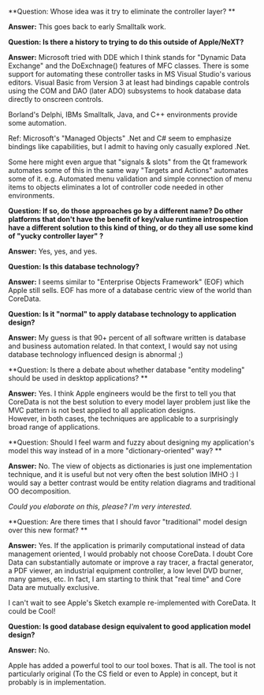 **Question:
Whose idea  was it try to eliminate the controller layer?
** 

**Answer:** 
This goes back to early Smalltalk work.

**Question: Is there a history to trying to do this outside of Apple/NeXT?** 

**Answer:** 
Microsoft tried with DDE which I think stands for "Dynamic Data 
Exchange" and the DoExchnage() features of MFC classes.  There is some 
support for automating these controller tasks in MS Visual Studio's 
various editors.  Visual Basic from Version 3 at least had bindings capable
controls using the COM and DAO (later ADO) subsystems to hook database
data directly to onscreen controls.

 Borland's Delphi, IBMs Smalltalk, Java, and C++ 
environments provide some automation. 

Ref: Microsoft's "Managed 
Objects"  .Net and C# seem to emphasize bindings like capabilities, but 
I admit to having only casually explored .Net.

Some here might even argue that "signals & slots" from the Qt framework automates some of 
this in the same way "Targets and Actions" automates some of it. e.g. 
Automated menu validation and simple connection of menu items to 
objects eliminates a lot of controller code needed in other 
environments.

**Question: If so, do those approaches go by a different name?
Do other platforms that don't have the benefit of key/value runtime
introspection have a different solution to this kind of thing, or do
they all use some kind of "yucky controller layer" ?** 

**Answer:** 
Yes, yes, and yes.

**Question: Is this database technology?** 

**Answer:** 
I seems similar to "Enterprise Objects Framework" (EOF) which Apple 
still sells.  EOF has more of a database centric view of the world than 
CoreData.

**Question: Is it "normal" to apply database technology to application design?** 

**Answer:** 
My guess is that 90+ percent of all software written is database and 
business automation related.  In that context, I would say not using 
database technology influenced design is abnormal ;)

**Question: Is there a debate about whether database "entity modeling" should be
used in desktop applications? ** 

**Answer:** 
Yes.  I think Apple engineers would be the first to tell you that 
CoreData is not the best solution to every model layer problem just 
like the MVC pattern is not best applied to all application designs.  
However, in both cases, the techniques are applicable to a surprisingly 
broad range of applications.

**Question: Should I feel warm and fuzzy about designing my application's model
this way instead of in a more "dictionary-oriented" way? ** 

**Answer:** 
No.  The view of objects as dictionaries is just one implementation 
technique, and it is useful but not very often the best solution IMHO 
:)  I would say a better contrast would be entity relation diagrams and 
traditional OO decomposition.

*Could you elaborate on this, please? I'm very interested.*

**Question: Are there times that I should favor "traditional" model design over
this new format? ** 

**Answer:** 
Yes.  If the application is primarily computational instead of data 
management oriented, I would probably not choose CoreData.  I doubt 
Core Data can substantially automate or improve a ray tracer, a fractal 
generator, a PDF viewer, an industrial equipment controller, a low 
level DVD burner, many games, etc.  In fact, I am starting to think 
that "real time" and Core Data are mutually exclusive.

I can't wait to see Apple's Sketch example re-implemented with 
CoreData.  It could be Cool!

**Question: Is good database design equivalent to good application model design?** 

**Answer:** 
No.

Apple has added a powerful tool to our tool boxes.  That is all.  The 
tool is not particularly original (To the CS field or even to Apple) in 
concept, but it probably is in implementation.

